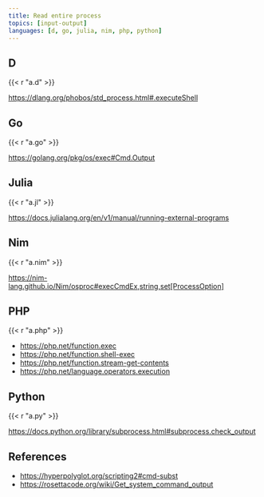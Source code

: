 ```yaml
---
title: Read entire process
topics: [input-output]
languages: [d, go, julia, nim, php, python]
---
```


## D

{{< r "a.d" >}}

<https://dlang.org/phobos/std_process.html#.executeShell>

## Go

{{< r "a.go" >}}

<https://golang.org/pkg/os/exec#Cmd.Output>

## Julia

{{< r "a.jl" >}}

<https://docs.julialang.org/en/v1/manual/running-external-programs>

## Nim

{{< r "a.nim" >}}

<https://nim-lang.github.io/Nim/osproc#execCmdEx,string,set[ProcessOption]>

## PHP

{{< r "a.php" >}}

- <https://php.net/function.exec>
- <https://php.net/function.shell-exec>
- <https://php.net/function.stream-get-contents>
- <https://php.net/language.operators.execution>

## Python

{{< r "a.py" >}}

<https://docs.python.org/library/subprocess.html#subprocess.check_output>

## References

- <https://hyperpolyglot.org/scripting2#cmd-subst>
- <https://rosettacode.org/wiki/Get_system_command_output>
